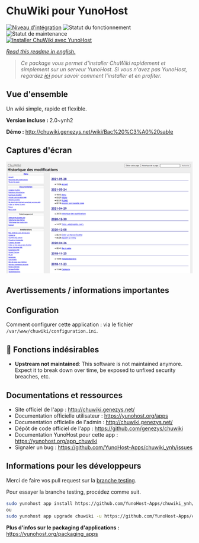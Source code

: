 <!--
N.B.: This README was automatically generated by https://github.com/YunoHost/apps/tree/master/tools/README-generator
It shall NOT be edited by hand.
-->

# ChuWiki pour YunoHost

[![Niveau d'intégration](https://dash.yunohost.org/integration/chuwiki.svg)](https://dash.yunohost.org/appci/app/chuwiki) ![Statut du fonctionnement](https://ci-apps.yunohost.org/ci/badges/chuwiki.status.svg) ![Statut de maintenance](https://ci-apps.yunohost.org/ci/badges/chuwiki.maintain.svg)  
[![Installer ChuWiki avec YunoHost](https://install-app.yunohost.org/install-with-yunohost.svg)](https://install-app.yunohost.org/?app=chuwiki)

*[Read this readme in english.](./README.md)*

> *Ce package vous permet d'installer ChuWiki rapidement et simplement sur un serveur YunoHost.
Si vous n'avez pas YunoHost, regardez [ici](https://yunohost.org/#/install) pour savoir comment l'installer et en profiter.*

## Vue d'ensemble

Un wiki simple, rapide et flexible.

**Version incluse :** 2.0~ynh2

**Démo :** http://chuwiki.genezys.net/wiki/Bac%20%C3%A0%20sable

## Captures d'écran

![Capture d'écran de ChuWiki](./doc/screenshots/screenshot.png)

## Avertissements / informations importantes

## Configuration

Comment configurer cette application : via le fichier `/var/www/chuwiki/configuration.ini`.

## :red_circle: Fonctions indésirables

- **Upstream not maintained**: This software is not maintained anymore. Expect it to break down over time, be exposed to unfixed security breaches, etc.

## Documentations et ressources

* Site officiel de l'app : <http://chuwiki.genezys.net/>
* Documentation officielle utilisateur : <https://yunohost.org/apps>
* Documentation officielle de l'admin : <http://chuwiki.genezys.net/>
* Dépôt de code officiel de l'app : <https://github.com/genezys/chuwiki>
* Documentation YunoHost pour cette app : <https://yunohost.org/app_chuwiki>
* Signaler un bug : <https://github.com/YunoHost-Apps/chuwiki_ynh/issues>

## Informations pour les développeurs

Merci de faire vos pull request sur la [branche testing](https://github.com/YunoHost-Apps/chuwiki_ynh/tree/testing).

Pour essayer la branche testing, procédez comme suit.

``` bash
sudo yunohost app install https://github.com/YunoHost-Apps/chuwiki_ynh/tree/testing --debug
ou
sudo yunohost app upgrade chuwiki -u https://github.com/YunoHost-Apps/chuwiki_ynh/tree/testing --debug
```

**Plus d'infos sur le packaging d'applications :** <https://yunohost.org/packaging_apps>
